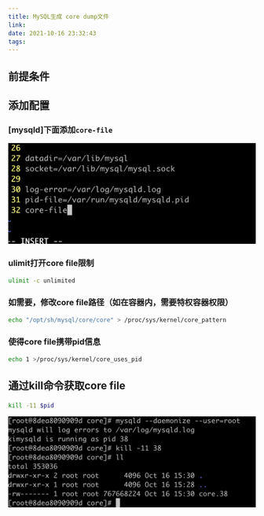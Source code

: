 ```yaml
---
title: MySQL生成 core dump文件
link:
date: 2021-10-16 23:32:43
tags:
---
```


## 前提条件

## 添加配置

### [mysqld]下面添加`core-file`

![image-20211016232603862](Images/mysql-core-dump1.png)

### ulimit打开core file限制

```bash
ulimit -c unlimited
```

### 如需要，修改core file路径（如在容器内，需要特权容器权限）

```bash
echo "/opt/sh/mysql/core/core" > /proc/sys/kernel/core_pattern
```

### 使得core file携带pid信息

```bash
echo 1 >/proc/sys/kernel/core_uses_pid
```

## 通过kill命令获取core file

```bash
kill -11 $pid
```

![image-20211016233105059](Images/mysql-core-dump2.png)
